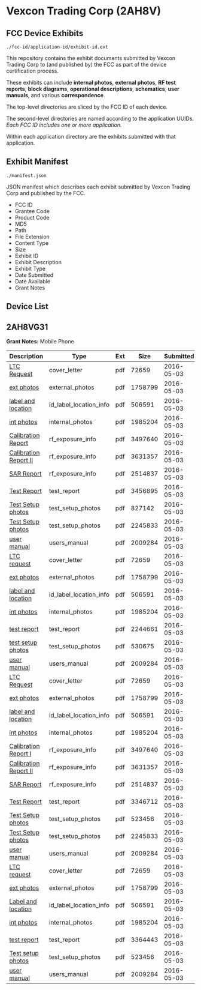 # Vexcon Trading Corp (2AH8V)
## FCC Device Exhibits

```
./fcc-id/application-id/exhibit-id.ext
```

This repository contains the exhibit documents submitted by Vexcon Trading Corp to (and published by) the FCC as part of the device certification process.

These exhibits can include **internal photos**, **external photos**, **RF test reports**, **block diagrams**, **operational descriptions**, **schematics**, **user manuals**, and various **correspondence**.

The top-level directories are sliced by the FCC ID of each device.

The second-level directories are named according to the application UUIDs. *Each FCC ID includes one or more application.*

Within each application directory are the exhibits submitted with that application. 

## Exhibit Manifest

```
./manifest.json
```

JSON manifest which describes each exhibit submitted by Vexcon Trading Corp and published by the FCC.

- FCC ID
- Grantee Code
- Product Code
- MD5
- Path
- File Extension
- Content Type
- Size
- Exhibit ID
- Exhibit Description
- Exhibit Type
- Date Submitted
- Date Available
- Grant Notes

## Device List
## 2AH8VG31
**Grant Notes:** Mobile Phone

| Description | Type | Ext | Size | Submitted | Available |
| ----------- | ---- | --- | ---- | --------- | --------- |
| [LTC Request](2AH8VG31/9be4b9bde86736ecd1f0de93da95b109/2977775.pdf) | cover_letter | pdf | 72659 | 2016-05-03 | 2016-05-04 |
| [ext photos](2AH8VG31/9be4b9bde86736ecd1f0de93da95b109/2977769.pdf) | external_photos | pdf | 1758799 | 2016-05-03 | 2016-05-04 |
| [label and location](2AH8VG31/9be4b9bde86736ecd1f0de93da95b109/2977770.pdf) | id_label_location_info | pdf | 506591 | 2016-05-03 | 2016-05-04 |
| [int photos](2AH8VG31/9be4b9bde86736ecd1f0de93da95b109/2977772.pdf) | internal_photos | pdf | 1985204 | 2016-05-03 | 2016-05-04 |
| [Calibration Report](2AH8VG31/9be4b9bde86736ecd1f0de93da95b109/2977829.pdf) | rf_exposure_info | pdf | 3497640 | 2016-05-03 | 2016-05-04 |
| [Calibration Report II](2AH8VG31/9be4b9bde86736ecd1f0de93da95b109/2977830.pdf) | rf_exposure_info | pdf | 3631357 | 2016-05-03 | 2016-05-04 |
| [SAR Report](2AH8VG31/9be4b9bde86736ecd1f0de93da95b109/2977834.pdf) | rf_exposure_info | pdf | 2514837 | 2016-05-03 | 2016-05-04 |
| [Test Report](2AH8VG31/9be4b9bde86736ecd1f0de93da95b109/2977884.pdf) | test_report | pdf | 3456895 | 2016-05-03 | 2016-05-04 |
| [Test Setup photos](2AH8VG31/9be4b9bde86736ecd1f0de93da95b109/2977886.pdf) | test_setup_photos | pdf | 827142 | 2016-05-03 | 2016-05-04 |
| [Test Setup photos](2AH8VG31/9be4b9bde86736ecd1f0de93da95b109/2977839.pdf) | test_setup_photos | pdf | 2245833 | 2016-05-03 | 2016-05-04 |
| [user manual](2AH8VG31/9be4b9bde86736ecd1f0de93da95b109/2977774.pdf) | users_manual | pdf | 2009284 | 2016-05-03 | 2016-05-04 |
| [LTC request](2AH8VG31/ccc1fa9b1403ee652bb632eaba5fca6f/2977775.pdf) | cover_letter | pdf | 72659 | 2016-05-03 | 2016-05-03 |
| [ext photos](2AH8VG31/ccc1fa9b1403ee652bb632eaba5fca6f/2977769.pdf) | external_photos | pdf | 1758799 | 2016-05-03 | 2016-05-03 |
| [label and location](2AH8VG31/ccc1fa9b1403ee652bb632eaba5fca6f/2977770.pdf) | id_label_location_info | pdf | 506591 | 2016-05-03 | 2016-05-03 |
| [int photos](2AH8VG31/ccc1fa9b1403ee652bb632eaba5fca6f/2977772.pdf) | internal_photos | pdf | 1985204 | 2016-05-03 | 2016-05-03 |
| [test report](2AH8VG31/ccc1fa9b1403ee652bb632eaba5fca6f/2977771.pdf) | test_report | pdf | 2244661 | 2016-05-03 | 2016-05-03 |
| [test setup photos](2AH8VG31/ccc1fa9b1403ee652bb632eaba5fca6f/2977773.pdf) | test_setup_photos | pdf | 530675 | 2016-05-03 | 2016-05-03 |
| [user manual](2AH8VG31/ccc1fa9b1403ee652bb632eaba5fca6f/2977774.pdf) | users_manual | pdf | 2009284 | 2016-05-03 | 2016-05-03 |
| [LTC Request](2AH8VG31/84c107e8b4b8d27267958a8a4b2ad478/2977775.pdf) | cover_letter | pdf | 72659 | 2016-05-03 | 2016-05-03 |
| [ext photos](2AH8VG31/84c107e8b4b8d27267958a8a4b2ad478/2977769.pdf) | external_photos | pdf | 1758799 | 2016-05-03 | 2016-05-03 |
| [label and location](2AH8VG31/84c107e8b4b8d27267958a8a4b2ad478/2977770.pdf) | id_label_location_info | pdf | 506591 | 2016-05-03 | 2016-05-03 |
| [int photos](2AH8VG31/84c107e8b4b8d27267958a8a4b2ad478/2977772.pdf) | internal_photos | pdf | 1985204 | 2016-05-03 | 2016-05-03 |
| [Calibration Report I](2AH8VG31/84c107e8b4b8d27267958a8a4b2ad478/2977829.pdf) | rf_exposure_info | pdf | 3497640 | 2016-05-03 | 2016-05-03 |
| [Calibration Report II](2AH8VG31/84c107e8b4b8d27267958a8a4b2ad478/2977830.pdf) | rf_exposure_info | pdf | 3631357 | 2016-05-03 | 2016-05-03 |
| [SAR Report](2AH8VG31/84c107e8b4b8d27267958a8a4b2ad478/2977834.pdf) | rf_exposure_info | pdf | 2514837 | 2016-05-03 | 2016-05-03 |
| [Test Report](2AH8VG31/84c107e8b4b8d27267958a8a4b2ad478/2977835.pdf) | test_report | pdf | 3346712 | 2016-05-03 | 2016-05-03 |
| [Test Setup photos](2AH8VG31/84c107e8b4b8d27267958a8a4b2ad478/2977801.pdf) | test_setup_photos | pdf | 523456 | 2016-05-03 | 2016-05-03 |
| [Test Setup photos](2AH8VG31/84c107e8b4b8d27267958a8a4b2ad478/2977839.pdf) | test_setup_photos | pdf | 2245833 | 2016-05-03 | 2016-05-03 |
| [user manual](2AH8VG31/84c107e8b4b8d27267958a8a4b2ad478/2977774.pdf) | users_manual | pdf | 2009284 | 2016-05-03 | 2016-05-03 |
| [LTC request](2AH8VG31/997f87fe5574ecc8444adf0859381350/2977775.pdf) | cover_letter | pdf | 72659 | 2016-05-03 | 2016-05-03 |
| [ext photos](2AH8VG31/997f87fe5574ecc8444adf0859381350/2977769.pdf) | external_photos | pdf | 1758799 | 2016-05-03 | 2016-05-03 |
| [Label and location](2AH8VG31/997f87fe5574ecc8444adf0859381350/2977770.pdf) | id_label_location_info | pdf | 506591 | 2016-05-03 | 2016-05-03 |
| [int photos](2AH8VG31/997f87fe5574ecc8444adf0859381350/2977772.pdf) | internal_photos | pdf | 1985204 | 2016-05-03 | 2016-05-03 |
| [test report](2AH8VG31/997f87fe5574ecc8444adf0859381350/2977799.pdf) | test_report | pdf | 3364443 | 2016-05-03 | 2016-05-03 |
| [Test setup photos](2AH8VG31/997f87fe5574ecc8444adf0859381350/2977801.pdf) | test_setup_photos | pdf | 523456 | 2016-05-03 | 2016-05-03 |
| [user manual](2AH8VG31/997f87fe5574ecc8444adf0859381350/2977774.pdf) | users_manual | pdf | 2009284 | 2016-05-03 | 2016-05-03 |
